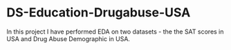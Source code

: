 # DS-Education-Drugabuse-USA
In this project I have performed EDA on two datasets - the the SAT scores in USA and Drug Abuse Demographic in USA.
